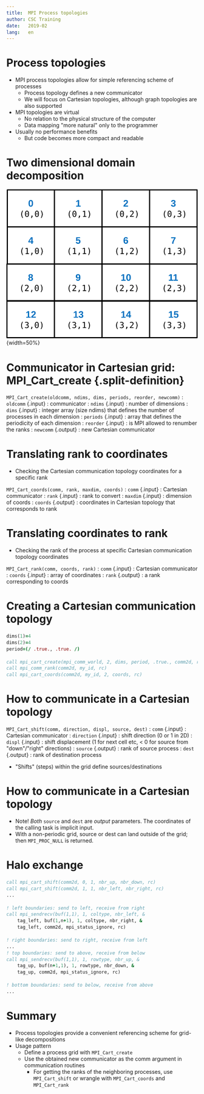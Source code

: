 ```yaml
---
title:  MPI Process topologies
author: CSC Training
date:   2019-02
lang:   en
---
```



# Process topologies

- MPI process topologies allow for simple referencing scheme of processes
    - Process topology defines a new communicator
    - We will focus on Cartesian topologies, although graph topologies are
      also supported
- MPI topologies are virtual
    - No relation to the physical structure of the computer
    - Data mapping "more natural" only to the programmer
- Usually no performance benefits
    - But code becomes more compact and readable


# Two dimensional domain decomposition

![](img/two-d-cartesian-grid.svg){width=50%}


# Communicator in Cartesian grid: MPI_Cart_create {.split-definition}

`MPI_Cart_create(oldcomm, ndims, dims, periods, reorder, newcomm)`
  : `oldcomm` {.input}
    : communicator
  : `ndims` {.input}
    : number of dimensions
  : `dims` {.input}
    : integer array (size ndims) that defines the number of processes in each
      dimension
  : `periods` {.input}
    : array that defines the periodicity of each dimension
  : `reorder` {.input}
    : is MPI allowed to renumber the ranks
  : `newcomm` {.output}
    : new Cartesian communicator


# Translating rank to coordinates

- Checking the Cartesian communication topology coordinates for a
  specific rank

`MPI_Cart_coords(comm, rank, maxdim, coords)`
  : `comm` {.input}
    : Cartesian communicator
  : `rank` {.input}
    : rank to convert
  : `maxdim` {.input}
    : dimension of coords
  : `coords` {.output}
    : coordinates in Cartesian topology that corresponds to rank


# Translating coordinates to rank

- Checking the rank of the process at specific Cartesian communication
  topology coordinates

`MPI_Cart_rank(comm, coords, rank)`
  : `comm` {.input}
    : Cartesian communicator
  : `coords` {.input}
    : array of coordinates
  : `rank` {.output}
    : a rank corresponding to coords


# Creating a Cartesian communication topology

```fortran
dims(1)=4
dims(2)=4
period=(/ .true., .true. /)

call mpi_cart_create(mpi_comm_world, 2, dims, period, .true., comm2d, rc)
call mpi_comm_rank(comm2d, my_id, rc)
call mpi_cart_coords(comm2d, my_id, 2, coords, rc)
```


# How to communicate in a Cartesian topology

`MPI_Cart_shift(comm, direction, displ, source, dest)`
  : `comm` {.input}
    : Cartesian communicator
  : `direction` {.input}
    : shift direction (0 or 1 in 2D)
  : `displ` {.input}
    : shift displacement (1 for next cell etc, < 0 for source from "down"/"right" directions)
  : `source` {.output}
    : rank of source process
  : `dest` {.output}
    : rank of destination process

- "Shifts" (steps) within the grid define sources/destinations


# How to communicate in a Cartesian topology

- Note! *Both* `source` and `dest` are *output* parameters. The
  coordinates of the calling task is implicit input.
- With a non-periodic grid, source or dest can land outside of the grid;
  then `MPI_PROC_NULL` is returned.


# Halo exchange

```fortran
call mpi_cart_shift(comm2d, 0, 1, nbr_up, nbr_down, rc)
call mpi_cart_shift(comm2d, 1, 1, nbr_left, nbr_right, rc)
...

! left boundaries: send to left, receive from right
call mpi_sendrecv(buf(1,1), 1, coltype, nbr_left, &
    tag_left, buf(1,n+1), 1, coltype, nbr_right, &
    tag_left, comm2d, mpi_status_ignore, rc)

! right boundaries: send to right, receive from left
...
! top boundaries: send to above, receive from below
call mpi_sendrecv(buf(1,1), 1, rowtype, nbr_up, &
    tag_up, buf(n+1,1), 1, rowtype, nbr_down, &
    tag_up, comm2d, mpi_status_ignore, rc)

! bottom boundaries: send to below, receive from above
...
```

# Summary

- Process topologies provide a convenient referencing scheme for grid-like
  decompositions
- Usage pattern
    - Define a process grid with `MPI_Cart_create`
    - Use the obtained new communicator as the comm argument in communication
      routines
        - For getting the ranks of the neighboring processes, use
          `MPI_Cart_shift` or wrangle with `MPI_Cart_coords` and
          `MPI_Cart_rank`
